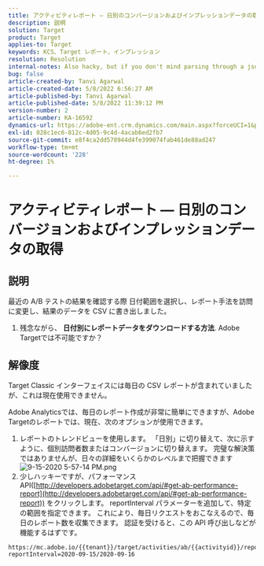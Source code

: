 ```yaml
---
title: アクティビティレポート — 日別のコンバージョンおよびインプレッションデータの取得
description: 説明
solution: Target
product: Target
applies-to: Target
keywords: KCS、Target レポート、インプレッション
resolution: Resolution
internal-notes: Also hacky, but if you don't mind parsing through a json file for the data, the UI makes a request to get that daily data when you load the trend report above you could grab. If you monitor the network calls it should be one with the file name of performance.at.json.
bug: false
article-created-by: Tanvi Agarwal
article-created-date: 5/8/2022 6:56:27 AM
article-published-by: Tanvi Agarwal
article-published-date: 5/8/2022 11:39:12 PM
version-number: 2
article-number: KA-16592
dynamics-url: https://adobe-ent.crm.dynamics.com/main.aspx?forceUCI=1&pagetype=entityrecord&etn=knowledgearticle&id=8a5720f9-9bce-ec11-a7b5-0022480a8d10
exl-id: 028c1ec6-812c-4d05-9c4d-4acab6ed2fb7
source-git-commit: e8f4ca2dd578944d4fe399074fab461de88ad247
workflow-type: tm+mt
source-wordcount: '228'
ht-degree: 1%

---
```


# アクティビティレポート — 日別のコンバージョンおよびインプレッションデータの取得

## 説明


最近の A/B テストの結果を確認する際 日付範囲を選択し、レポート手法を訪問に変更し、結果のデータを CSV に書き出しました。

1. 残念ながら、 <b>日付別にレポートデータをダウンロードする方法</b>. Adobe Targetでは不可能ですか？





## 解像度


Target Classic インターフェイスには毎日の CSV レポートが含まれていましたが、これは現在使用できません。



Adobe Analyticsでは、毎日のレポート作成が非常に簡単にできますが、Adobe Targetのレポートでは、現在、次のオプションが使用できます。

1. レポートのトレンドビューを使用します。 「日別」に切り替えて、次に示すように、個別訪問者数またはコンバージョンに切り替えます。 完璧な解決策ではありませんが、日々の詳細をいくらかのレベルまで把握できます ![9-15-2020 5-57-14 PM.png](https://experienceleaguecommunities.adobe.com/t5/image/serverpage/image-id/26856iB79D1F7E2EB217FD/image-size/medium?v=1.0&amp;amp;px=400)
2. 少しハッキーですが、パフォーマンス API([http://developers.adobetarget.com/api/#get-ab-performance-report](http://developers.adobetarget.com/api/#get-ab-performance-report)) をクリックします。 reportInterval パラメーターを追加して、特定の範囲を指定できます。 これにより、毎日リクエストをおこなえるので、毎日のレポート数を収集できます。 認証を受けると、この API 呼び出しなどが機能するはずです。



```
https://mc.adobe.io/{{tenant}}/target/activities/ab/{{activityid}}/report/performance?reportInterval=2020-09-15/2020-09-16
```
